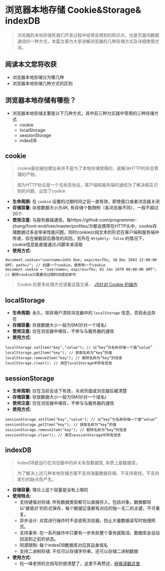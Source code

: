 # 浏览器本地存储 Cookie&Storage& indexDB
> 浏览器的本地存储死我们开发过程中经常会用到的知识点，也是页面间数据通信的一种方式，本篇文章为大家讲解浏览器的几种存储方式及详细使用方法。

## 阅读本文您将收获
* 浏览器本地存储分为哪几种
* 浏览器本地存储几种方式的区别

## 浏览器本地存储有哪些？
* 浏览器本地存储主要是以下几种方式，其中前三种为实践中常用的三种存储方式
	* cookie
	* localStorage
	* sessionStorage
	* indexDB

## cookie
> cookie最初被创建出来并不是为了本地存储使用的，是解决HTTP的状态管理的产物。

> 因为HTTP协议是一个无状态协议，客户端和服务端的通信为了解决相互识别的问题，出现了cookie

* **生命周期:** 在 `cookie` 设置的过期时间之前一直有效，即使窗口或者浏览器关闭
* **存储容量:** 存放数据大小为4K, 有存储个数限制（各浏览器不同），一般不超过20个
* **使用注意:** 与服务器端通信，每https://github.com/programmer-zhang/front-end/tree/master/profiles/次都会携带在HTTP头中，cookie存储数据过多会带来性能问题。同时cookie以纯文本的形式在客户端和服务端中传递，存在被截获后篡改的风险。另外在 `HttpOnly: false` 的情况下，cookie信息能直接通过JS脚本来读取
* **使用方式:**

```
document.cookie="username=John Doe; expires=Thu, 18 Dec 2043 12:00:00 GMT; path=/"; // 创建一个cookie，或修改一个cookie
document.cookie = "username=; expires=Thu, 01 Jan 1970 00:00:00 GMT"; // 删除cookie只需要将过期时间提前即可
```

> Cookie 的更多处理方式请看这篇文章， [JS针对 Cookie 的操作](https://github.com/programmer-zhang/front-end/tree/master/profiles/js针对cookie的操作.md)

## localStorage
* **生命周期:** 永久，除非用户清除浏览器中的 `localStorage` 信息，否则永远存在
* **存储容量:** 存放数据大小一般为5M(针对一个域名)
* **使用注意:** 仅在浏览器中保存，不参与与服务器的通信
* **使用方式:**

```
localStorage.setItem("key","value"); // 以“key”为名称存储一个值“value”
localStorage.getItem("key"); // 获取名称为“key”的值
localStorage.removeItem("key"); // 删除名称为“key”的信息
localStorage.clear();​ // 清空localStorage中所有信息
```

## sessionStorage
* **生命周期:** 仅在当前会话下有效，关闭页面或浏览器后被清楚
* **存储容量:** 存放数据大小一般为5M(针对一个域名)
* **使用注意:** 仅在浏览器中保存，不参与与服务器的通信
* **使用方式:**

```
sessionStorage.setItem("key","value"); // 以“key”为名称存储一个值“value”
sessionStorage.getItem("key"); // 获取名称为“key”的值
sessionStorage.removeItem("key"); // 删除名称为“key”的信息
sessionStorage.clear();​ // 清空sessionStorage中所有信息
```

## indexDB
> IndexDB是运行在浏览器中的非关系型数据库, 本质上是数据库。

> 为了解决上述几种本地存储方案不支持海量数据存储，不支持查找，不支持索引的缺点而产生。

* **存储容量:** 理论上这个容量是没有上限的
* **使用特点:**
	* 支持键值对存储: 所有数据类型都可以直接存入，包括对象，数据都将以'键值对'的形式保存，每个数据记录都有对应的独一无二的主键，不可重复。
	* 异步设计: 对其进行操作时不会锁死浏览器，防止大量数据读写时拖慢网页。
	* 支持事务: 在一系列操作中只要有一步失败整个事务就取消，数据库会自动回滚到之前的状态。
	* 同源限制: 每个indexDB数据库对应其自身域名
	* 支持二进制存储: 不仅可以存储字符串，还可以存储二进制数据
* **使用方式:**
	* 阮一峰老师的文档写的很清楚了，这里不再赘述，[链接请戳这里](https://www.ruanyifeng.com/blog/2018/07/indexeddb.html)